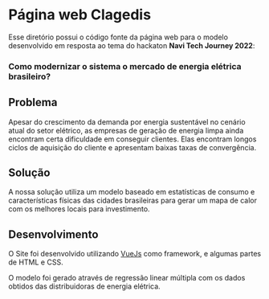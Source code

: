 # Página web Clagedis 

Esse diretório possui o código fonte da página web para o modelo desenvolvido em resposta ao tema do hackaton **Navi Tech Journey 2022**:

### Como modernizar o sistema o mercado de energia elétrica brasileiro?

## Problema
Apesar do crescimento da demanda por energia sustentável no cenário atual do setor elétrico, as empresas de geração de energia limpa ainda encontram certa dificuldade em conseguir clientes.
Elas encontram longos ciclos de aquisição do cliente e apresentam baixas taxas de convergência.

## Solução
A nossa solução utiliza um modelo baseado em estatísticas de consumo e características físicas das cidades brasileiras para gerar um mapa de calor com os melhores locais para investimento.

## Desenvolvimento
O Site foi desenvolvido utilizando [VueJs](https://v2.vuejs.org/) como framework, e algumas partes de HTML e CSS. 

O modelo foi gerado através de regressão linear múltipla com os dados obtidos das distribuidoras de energia elétrica.